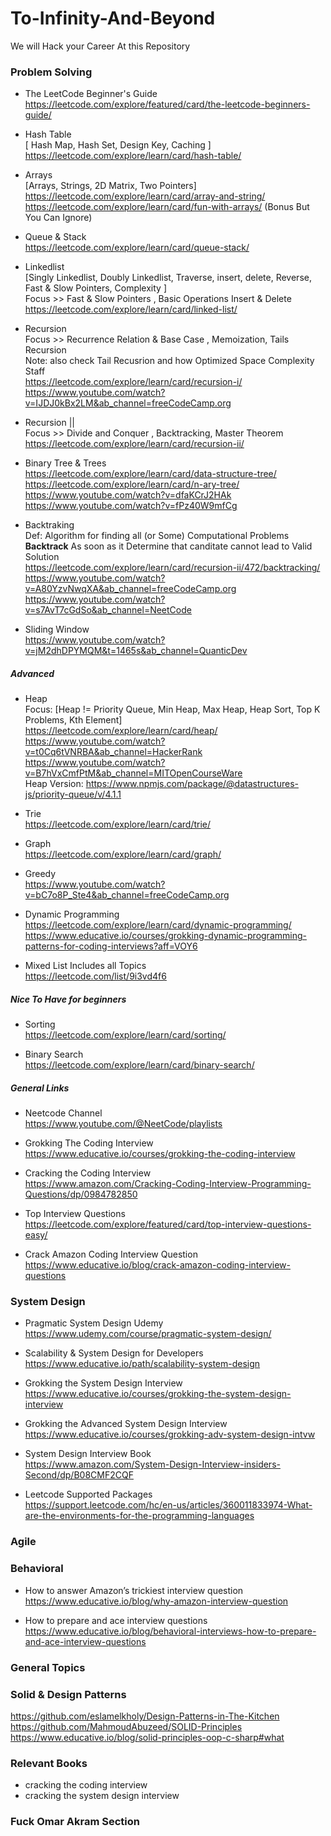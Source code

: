 # To-Infinity-And-Beyond
We will Hack your Career At this Repository

### Problem Solving
- The LeetCode Beginner's Guide <br />
https://leetcode.com/explore/featured/card/the-leetcode-beginners-guide/

- Hash Table <br />
[ Hash Map, Hash Set, Design Key, Caching ] <br/>
https://leetcode.com/explore/learn/card/hash-table/

- Arrays <br />
[Arrays, Strings, 2D Matrix, Two Pointers] <br/>
https://leetcode.com/explore/learn/card/array-and-string/ <br/>
https://leetcode.com/explore/learn/card/fun-with-arrays/ (Bonus But You Can Ignore) <br/>

- Queue & Stack <br/>
https://leetcode.com/explore/learn/card/queue-stack/

- Linkedlist <br />
[Singly Linkedlist, Doubly Linkedlist, Traverse, insert, delete, Reverse, Fast & Slow Pointers, Complexity ] <br/>
Focus >> Fast & Slow Pointers , Basic Operations Insert & Delete  <br/>
https://leetcode.com/explore/learn/card/linked-list/

- Recursion <br />
Focus >> Recurrence Relation & Base Case , Memoization, Tails Recursion <br/>
Note: also check Tail Recusrion and how Optimized Space Complexity Staff <br/>
https://leetcode.com/explore/learn/card/recursion-i/ <br />
https://www.youtube.com/watch?v=IJDJ0kBx2LM&ab_channel=freeCodeCamp.org

- Recursion || <br />
Focus >> Divide and Conquer , Backtracking, Master Theorem <br/>
https://leetcode.com/explore/learn/card/recursion-ii/ <br />

- Binary Tree & Trees <br />
https://leetcode.com/explore/learn/card/data-structure-tree/ <br />
https://leetcode.com/explore/learn/card/n-ary-tree/ <br />
https://www.youtube.com/watch?v=dfaKCrJ2HAk <br />
https://www.youtube.com/watch?v=fPz40W9mfCg <br />


- Backtraking <br />
Def: Algorithm for finding all (or Some) Computational Problems **Backtrack** As soon as it Determine that canditate cannot lead to Valid Solution <br>
https://leetcode.com/explore/learn/card/recursion-ii/472/backtracking/  <br />
https://www.youtube.com/watch?v=A80YzvNwqXA&ab_channel=freeCodeCamp.org <br />
https://www.youtube.com/watch?v=s7AvT7cGdSo&ab_channel=NeetCode <br />

- Sliding Window <br />
https://www.youtube.com/watch?v=jM2dhDPYMQM&t=1465s&ab_channel=QuanticDev

##### Advanced
- Heap <br />
Focus: [Heap != Priority Queue, Min Heap, Max Heap, Heap Sort, Top K Problems, Kth Element] <br/>
https://leetcode.com/explore/learn/card/heap/ <br />
https://www.youtube.com/watch?v=t0Cq6tVNRBA&ab_channel=HackerRank <br />
https://www.youtube.com/watch?v=B7hVxCmfPtM&ab_channel=MITOpenCourseWare <br/>
Heap Version: https://www.npmjs.com/package/@datastructures-js/priority-queue/v/4.1.1 <br/>

- Trie <br />
https://leetcode.com/explore/learn/card/trie/ <br />

- Graph <br />
https://leetcode.com/explore/learn/card/graph/

- Greedy <br />
https://www.youtube.com/watch?v=bC7o8P_Ste4&ab_channel=freeCodeCamp.org
- Dynamic Programming <br />
https://leetcode.com/explore/learn/card/dynamic-programming/ <br />
https://www.educative.io/courses/grokking-dynamic-programming-patterns-for-coding-interviews?aff=VOY6

- Mixed List Includes all Topics <br/>
https://leetcode.com/list/9i3vd4f6

##### Nice To Have for beginners
- Sorting <br />
https://leetcode.com/explore/learn/card/sorting/ 

- Binary Search <br />
https://leetcode.com/explore/learn/card/binary-search/

##### General Links
- Neetcode Channel <br/>
https://www.youtube.com/@NeetCode/playlists <br/>

- Grokking The Coding Interview <br />
https://www.educative.io/courses/grokking-the-coding-interview

- Cracking the Coding Interview <br />
https://www.amazon.com/Cracking-Coding-Interview-Programming-Questions/dp/0984782850

- Top Interview Questions <br />
https://leetcode.com/explore/featured/card/top-interview-questions-easy/

- Crack Amazon Coding Interview Question
https://www.educative.io/blog/crack-amazon-coding-interview-questions


### System Design
- Pragmatic System Design Udemy <br />
https://www.udemy.com/course/pragmatic-system-design/

- Scalability & System Design for Developers <br />
https://www.educative.io/path/scalability-system-design

- Grokking the System Design Interview <br />
https://www.educative.io/courses/grokking-the-system-design-interview

- Grokking the Advanced System Design Interview <br />
https://www.educative.io/courses/grokking-adv-system-design-intvw

- System Design Interview Book <br />
https://www.amazon.com/System-Design-Interview-insiders-Second/dp/B08CMF2CQF

- Leetcode Supported Packages <br/>
https://support.leetcode.com/hc/en-us/articles/360011833974-What-are-the-environments-for-the-programming-languages


### Agile

### Behavioral
- How to answer Amazon’s trickiest interview question <br />
https://www.educative.io/blog/why-amazon-interview-question

- How to prepare and ace interview questions  <br />
https://www.educative.io/blog/behavioral-interviews-how-to-prepare-and-ace-interview-questions

### General Topics

### Solid & Design Patterns
https://github.com/eslamelkholy/Design-Patterns-in-The-Kitchen <br />
https://github.com/MahmoudAbuzeed/SOLID-Principles  <br />
https://www.educative.io/blog/solid-principles-oop-c-sharp#what

### Relevant Books
* cracking the coding interview
* cracking the system design interview

### Fuck Omar Akram Section
